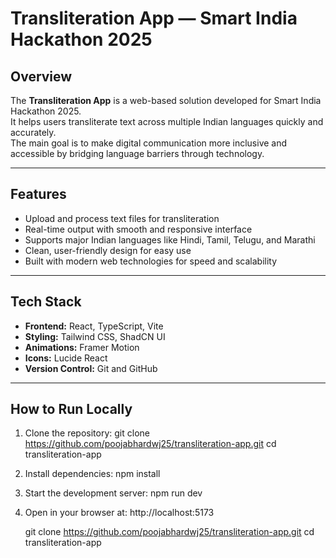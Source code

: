 # Transliteration App — Smart India Hackathon 2025

## Overview
The **Transliteration App** is a web-based solution developed for Smart India Hackathon 2025.  
It helps users transliterate text across multiple Indian languages quickly and accurately.  
The main goal is to make digital communication more inclusive and accessible by bridging language barriers through technology.

---

## Features
- Upload and process text files for transliteration  
- Real-time output with smooth and responsive interface  
- Supports major Indian languages like Hindi, Tamil, Telugu, and Marathi  
- Clean, user-friendly design for easy use  
- Built with modern web technologies for speed and scalability  

---

## Tech Stack
- **Frontend:** React, TypeScript, Vite  
- **Styling:** Tailwind CSS, ShadCN UI  
- **Animations:** Framer Motion  
- **Icons:** Lucide React  
- **Version Control:** Git and GitHub  

---

## How to Run Locally
1. Clone the repository:
   git clone https://github.com/poojabhardwj25/transliteration-app.git
   cd transliteration-app

2. Install dependencies:
   npm install

3. Start the development server:
   npm run dev

4. Open in your browser at:
   http://localhost:5173

   git clone https://github.com/poojabhardwj25/transliteration-app.git
   cd transliteration-app

